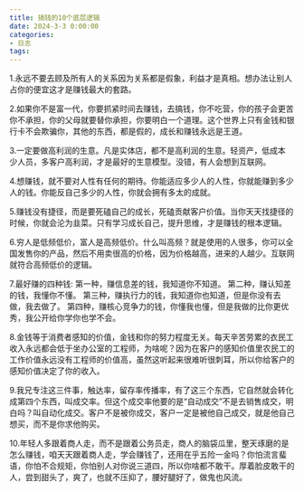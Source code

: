 ```yaml
---
title: 搞钱的10个底层逻辑
date: 2024-3-3 0:00:00
categories:
- 日志
tags:
---
```


1.永远不要去顾及所有人的关系因为关系都是假象，利益才是真相。想办法让别人占你的便宜这才是赚钱最大的套路。

2.如果你不是富一代，你要抓紧时间去赚钱，去搞钱，你不吃营，你的孩子会更苦你不承担，你的父母就要替你承担，你要明白一个道理。这个世界上只有金钱和银行卡不会欺骗你，其他的东西，都是假的，成长和赚钱永远是王道。 <!-- more -->

3.一定要做高利润的生意。凡是实体店，都不是高利润的生意。轻资产，低成本 少人员，多客户高利润，才是最好的生意模型。没错，有人会想到互联网。

4.想赚钱，就不要对人性有任何的期待。你能适应多少人的人性，你就能赚到多少人的钱。你能反自己多少的人性，你就会拥有多太的成就。

5.赚钱没有捷径，而是要死磕自己的成长，死磕贡献客户价值。当你天天找捷径的时候，你就会沦为韭菜。只有学习成长自己，提升思维，才是赚钱的根本逻辑。

6.穷人是低频低价，富人是高频低价。什么叫高频？就是使用的人很多，你可以全国发售你的产品，然后不用卖很高的价格，因为价格越高，进来的人越少。互联网就符合高频低价的逻辑。

7.最好赚的四种钱:
	第一种，赚信息差的钱，我知道你不知道。
	第二种，赚认知差的钱，我懂你不懂。
	第三种，赚执行力的钱，我知道你也知道，但是你没有去做，我去做了。
	第四种，赚核心竞争力的钱，你懂我也懂，但是我做的比你更优秀，我公开给你学你也学不会。

8.金钱等于消费者感知的价值，金钱和你的努力程度无关。每天辛苦劳累的衣民工收入永远都会低于坐办公室的工程师，为啥呢？因为在客户的感知价值里农民工的工作价值永远没有工程师的价值高，虽然这听起来很难听很刺耳，所以你给客户的感知价值决定了你的收入。

9.我兄专注这三件事，触达率，留存率传播率，有了这三个东西，它自然就会转化成第四个东西，叫成交率。但这个成交率他要的是“自动成交”不是去销售成交，明白吗？叫自动化成交。客户不是被你成交，客户一定是被他自己成交，就是他自己想买，而不是你求他购买。

10.年轻人多跟着商人走，而不是跟着公务员走，商人的脑袋瓜里，整天琢磨的是怎么赚钱，咱天天跟着商人走，学会赚钱了，还用在乎五险一金吗？你怕流言蜚语，你怕不合规矩，你怕别人对你说三道四，所以你啥都不敢干。厚着脸皮敢干的人，尝到甜头了，爽了，也就不压抑了，腰好腿好了，做鬼也风流。
